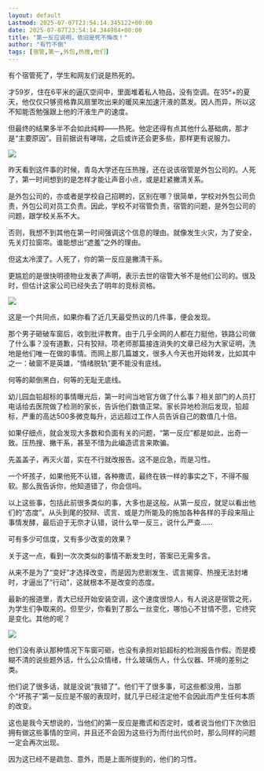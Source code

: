 ```yaml
---
layout: default
Lastmod: 2025-07-07T23:54:14.345122+00:00
date: 2025-07-07T23:54:14.344984+00:00
title: "第一反应说明，依旧是死不悔改！"
author: "有竹不倒"
tags: [宿管,第一,外包,热搜,他们]
---
```


有个宿管死了，学生和网友们说是热死的。

才59岁，住在6平米的逼仄空间中，里面堆着私人物品，没有空调。在35°+的夏天，他仅仅只够资格靠风扇里吹出来的暖风来加速汗液的蒸发。因人而异，所以这不知能否勉强跟上他的汗液生产的速度。

但最终的结果多半不会如此纯粹——热死。他定还得有点其他什么基础病，那才是“主要原因”。目前据说有哮喘，之后或许还会更多些，那样更有说服力。

![](https://images.weserv.nl/?url=https%3A//mmbiz.qpic.cn/sz_mmbiz_png/txC73sicDDx4fj5t4aGOFdYQZKobPc1heJ5LDR0OibBMpsKMpSKGR73tu5iaLq3nVZlzVWATkTrkW26zbWksHPdJw/640%3Fwx_fmt%3Dpng%26from%3Dappmsg)

昨天看到这件事的时候，青岛大学还在压热搜，还在说该宿管是外包公司的。人死了，第一时间想到的是怎样才能让声音小点，或是赶紧撇清关系。

是外包公司的，亦或者是学校自己招聘的，区别在哪？很简单，学校对外包公司负责，外包公司对员工负责。因此，学校不对宿管负责，宿管的问题，是外包公司的问题，跟学校关系不大。

否则，我想不到其他在第一时间强调这个信息的理由。就像发生火灾，为了安全，先关灯拉窗帘。谁能想出“遮羞”之外的理由。

但这太冷漠了。人死了，你的第一反应是撇清干系。

更尴尬的是很快明德物业发表了声明，表示去世的宿管大爷不是他们公司的。很及时，但估计这家公司已经失去了明年的竞标资格。

![](https://images.weserv.nl/?url=https%3A//mmbiz.qpic.cn/sz_mmbiz_png/txC73sicDDx4fj5t4aGOFdYQZKobPc1heMVRBn82eJEtBOa5Z7QUTZRa33QkzbSFxprQN1ABwMuUWd4Tj4YRncg/640%3Fwx_fmt%3Dpng%26from%3Dappmsg)

这是一个共同点，如果你看了近几天最受热议的几件事，便会发现。

那个男子砸破车窗后，收到批评教育。由于几乎全网的人都在力挺他，铁路公司做了什么事？没有道歉，只有狡辩。项老师那篇接连消失的文章已经为大家证明，洗地是他们唯一在做的事情。而网上那几篇雄文，很多人今天也开始转发，比如其中之一：破窗不是英雄，“情绪脱轨”更不能没有底线。

何等的颠倒黑白，何等的无耻无底线。

幼儿园血铅超标的事情曝光后，第一时间当地官方做了什么事？相关部门的人员打电话给去医院做了检测的家长，告诉他们数值正常。家长异地检测后发现，铅超标，严重的高达500多微克每升，远远超过工作人员告诉自己的数值几十倍。

如果仔细点，就会发现大多数和负面有关的问题，“第一反应”都是如此，出奇一致。压热搜、撇干系，甚至不惜为此编造谎言来欺骗。

先盖盖子，再灭火苗，实在不行就改报告。这不是应急，而是习性。

一个坏孩子，如果他死不认错，各种撒谎，最终在铁一样的事实之下，不得不服软。那么我告诉你，他知道错了，你会信吗。

以上这些事，包括此前很多类似的事，大多也是这般。从第一反应，就足以看出他们的“态度”。从头到尾的狡辩、谎言、或是力所能及的施加各种各样的手段来阻止事情发酵，最后迫于无奈才认错，说什么举一反三，说什么严查……

可有多少可信度，又有多少改变的效果？

关于这一点，看到一次次类似的事情不断发生时，答案已无需多言。

从来不是为了“变好”才选择改变，而是因为悲剧发生、谎言揭穿、热搜无法封堵时，才逼出了“行动”，这就根本不是改变的态度。

最新的报道里，青大已经开始安装空调，这个速度很惊人，有人说这是宿管之死，为学生们争取来的。但至少，你看到了那么一丝变化，哪怕心不甘情不愿，它终究是变化。其他的呢？

![](https://images.weserv.nl/?url=https%3A//mmbiz.qpic.cn/sz_mmbiz_png/txC73sicDDx4fj5t4aGOFdYQZKobPc1hexpWicCoL6jQTa0ZNF7o8sDnaFhIlztzuGByicmTNqqpL3W8A0zC5GSjA/640%3Fwx_fmt%3Dpng%26from%3Dappmsg)

他们没有承认那种情况下车窗可砸，也没有承担对铅超标的检测报告作假。而是模糊不清的说些题外话，什么公众情绪，什么玻璃伤人，什么仪器、环境的差别之类。

他们说了很多话，就是没说“我错了”。他们干了很多事，可这些都没用，当那个“坏孩子”第一反应是不服的表现时，就几乎已经注定他不会因此而产生任何本质的改变。

这也是我今天想说的，当他们的第一反应是撒谎和否定时，或者说当他们下次依旧拥有做这些事情的空间，并且还不会因为这些行为而付出代价时，那么同样的问题一定会再次出现。

因为这已经不是疏忽、意外，而是上面所提到的，他们的习性。


